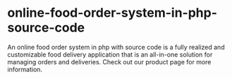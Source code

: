 # online-food-order-system-in-php-source-code
An online food order system in php with source code is a fully realized and customizable food delivery application that is an all-in-one solution for managing orders and deliveries. Check out our product page for more information.
